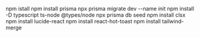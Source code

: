 npm istall
npm install prisma 
npx prisma migrate dev --name init
npm install -D typescript ts-node @types/node
npx prisma db seed
npm install clsx
npm install lucide-react
npm install react-hot-toast
npm install tailwind-merge

